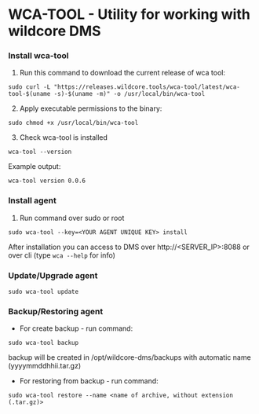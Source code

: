 # WCA-TOOL - Utility for working with wildcore DMS

### Install wca-tool
1. Run this command to download the current release of wca tool:
```shell
sudo curl -L "https://releases.wildcore.tools/wca-tool/latest/wca-tool-$(uname -s)-$(uname -m)" -o /usr/local/bin/wca-tool
```
2. Apply executable permissions to the binary: 
```shell
sudo chmod +x /usr/local/bin/wca-tool
```
3. Check wca-tool is installed
```shell 
wca-tool --version
```
Example output:
```shell
wca-tool version 0.0.6
```

### Install agent 
1. Run command over sudo or root   
```shell
sudo wca-tool --key=<YOUR AGENT UNIQUE KEY> install
```
After installation you can access to DMS over http://<SERVER_IP>:8088 or over cli (type `wca --help` for info)


### Update/Upgrade agent 
```shell
sudo wca-tool update 
```

### Backup/Restoring agent
- For create backup - run command:
```shell
sudo wca-tool backup
```
backup will be created in /opt/wildcore-dms/backups with automatic name (yyyymmddhhii.tar.gz)

- For restoring from backup - run command: 
```shell
sudo wca-tool restore --name <name of archive, without extension (.tar.gz)>
```

